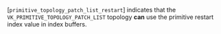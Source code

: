 [`primitive_topology_patch_list_restart`] indicates that the
`VK_PRIMITIVE_TOPOLOGY_PATCH_LIST` topology  **can**  use the primitive
restart index value in index buffers.
